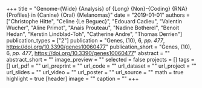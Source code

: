 +++
title = "Genome-{Wide} {Analysis} of {Long} {Non}-{Coding} {RNA} {Profiles} in {Canine} {Oral} {Melanomas}"
date = "2019-01-01"
authors = ["Christophe Hitte", "Celine {Le Beguec}", "Edouard Cadieu", "Valentin Wucher", "Aline Primot", "Anais Prouteau", "Nadine Botherel", "Benoit Hedan", "Kerstin Lindblad-Toh", "Catherine Andre", "Thomas Derrien"]
publication_types = ["2"]
publication = "Genes, (10), 6, _pp. 477_, https://doi.org/10.3390/genes10060477"
publication_short = "Genes, (10), 6, _pp. 477_, https://doi.org/10.3390/genes10060477"
abstract = ""
abstract_short = ""
image_preview = ""
selected = false
projects = []
tags = []
url_pdf = ""
url_preprint = ""
url_code = ""
url_dataset = ""
url_project = ""
url_slides = ""
url_video = ""
url_poster = ""
url_source = ""
math = true
highlight = true
[header]
image = ""
caption = ""
+++
